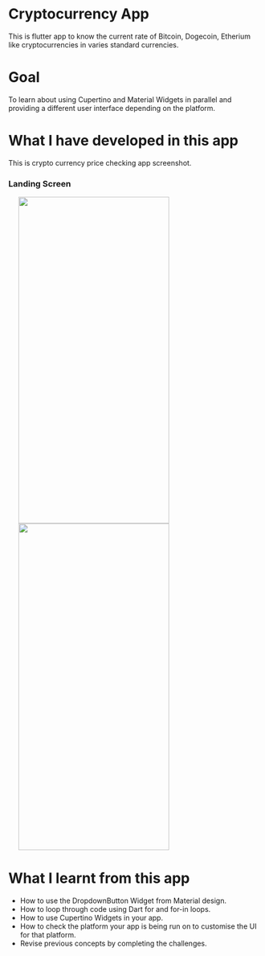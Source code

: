 # Cryptocurrency App 


This is flutter app to know the current rate of Bitcoin, Dogecoin, Etherium like cryptocurrencies in varies standard currencies. 

# Goal
To learn about using Cupertino and Material Widgets in parallel and providing a different user interface depending on the platform.

# What I have developed in this app
This is crypto currency price checking app screenshot.

### Landing Screen
<p float="left">
  <img src="https://user-images.githubusercontent.com/34621423/117530045-a6325a00-aff8-11eb-88b1-8f0deea36d5d.png" width="300" height="650" hspace="20"/> 
  <img src="https://user-images.githubusercontent.com/34621423/117530046-a7fc1d80-aff8-11eb-8c54-8579a79e0176.png" width="300" height="650" hspace="20"/>
</p>



# What I learnt from this app
* How to use the DropdownButton Widget from Material design.
* How to loop through code using Dart for and for-in loops.
* How to use Cupertino Widgets in your app.
* How to check the platform your app is being run on to customise the UI for that platform.
* Revise previous concepts by completing the challenges.
